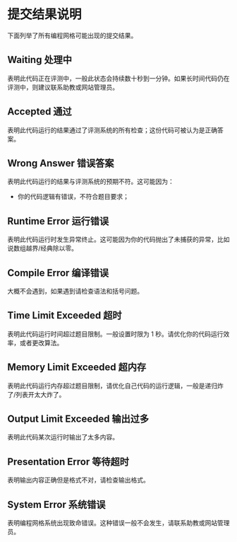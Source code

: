 # 提交结果说明

下面列举了所有编程网格可能出现的提交结果。

## Waiting 处理中

表明此代码正在评测中，一般此状态会持续数十秒到一分钟。如果长时间代码仍在评测中，则建议联系助教或网站管理员。

## Accepted 通过

表明此代码运行的结果通过了评测系统的所有检查；这份代码可被认为是正确答案。

## Wrong Answer 错误答案

表明此代码运行的结果与评测系统的预期不符。这可能因为：
- 你的代码逻辑有错误，不符合题目要求；

## Runtime Error 运行错误

表明此代码运行时发生异常终止。这可能因为你的代码抛出了未捕获的异常，比如说数组越界/经典除以零。

## Compile Error 编译错误

大概不会遇到，如果遇到请检查语法和括号问题。

## Time Limit Exceeded 超时

表明此代码运行时间超过题目限制。一般设置时限为 1 秒。请优化你的代码运行效率，或者更改算法。

## Memory Limit Exceeded 超内存

表明此代码运行内存超过题目限制，请优化自己代码的运行逻辑，一般是递归炸了/列表开太大炸了。

## Output Limit Exceeded 输出过多

表明此代码某次运行时输出了太多内容。


## Presentation Error 等待超时

表明输出内容正确但是格式不对，请检查输出格式。

## System Error 系统错误

表明编程网格系统出现致命错误。这种错误一般不会发生，请联系助教或网站管理员。